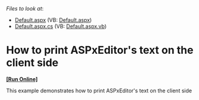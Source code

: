<!-- default file list -->
*Files to look at*:

* [Default.aspx](./CS/WebSite/Default.aspx) (VB: [Default.aspx](./VB/WebSite/Default.aspx))
* [Default.aspx.cs](./CS/WebSite/Default.aspx.cs) (VB: [Default.aspx.vb](./VB/WebSite/Default.aspx.vb))
<!-- default file list end -->
# How to print ASPxEditor's text on the client side
<!-- run online -->
**[[Run Online]](https://codecentral.devexpress.com/e1104/)**
<!-- run online end -->


<p>This example demonstrates how to print ASPxEditor's text on the client side</p>

<br/>


